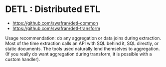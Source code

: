 # DETL : Distributed ETL

* https://github.com/swafran/detl-common
* https://github.com/swafran/detl-transform

Usage recommendation: do any aggregation or data joins during extraction. Most of the time extraction calls an API with SQL behind it, SQL directly, or static documents. The tools used naturally lend themselves to aggregation. (If you really do want aggregation during transform, it is possible with a custom handler).